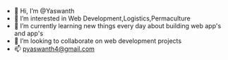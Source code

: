 - 👋 Hi, I’m @Yaswanth
- 👀 I’m interested in Web Development,Logistics,Permaculture
- 🌱 I’m currently learning new things every day about building web app's and app's
- 💞️ I’m looking to collaborate on web development projects 
- 📫 pyaswanth4@gmail.com

<!---
Yaswanth45R/Yaswanth45R is a ✨ special ✨ repository because its `README.md` (this file) appears on your GitHub profile.
You can click the Preview link to take a look at your changes.
--->

